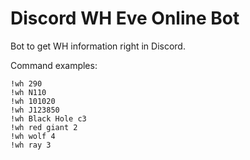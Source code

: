 # Discord WH Eve Online Bot

Bot to get WH information right in Discord.

Command examples:

```
!wh 290
!wh N110
!wh 101020
!wh J123850
!wh Black Hole c3
!wh red giant 2
!wh wolf 4
!wh ray 3
```
